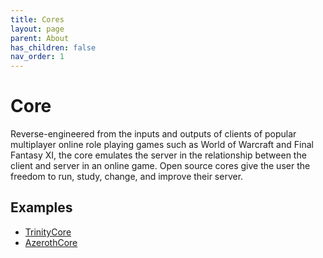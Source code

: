 ```yaml
---
title: Cores
layout: page
parent: About
has_children: false
nav_order: 1
---
```


# Core
Reverse-engineered from the inputs and outputs of clients of popular multiplayer online role playing games such as World of Warcraft and Final Fantasy XI, the core emulates the server in the relationship between the client and server in an online game. Open source cores give the user the freedom to run, study, change, and improve their server.

## Examples
* [TrinityCore](https://www.trinitycore.org/)
* [AzerothCore](https://www.azerothcore.org/)